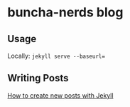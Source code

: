 buncha-nerds blog
=================

## Usage

Locally: `jekyll serve --baseurl=`

## Writing Posts

[How to create new posts with Jekyll](https://jekyllrb.com/docs/posts)
